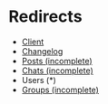 # Redirects
* [Client]()
* [Changelog]()
* [Posts (incomplete)]()
* [Chats (incomplete)]()
* Users (*)
* [Groups (incomplete)]()